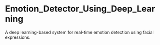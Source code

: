 # Emotion_Detector_Using_Deep_Learning
A deep learning-based system for real-time emotion detection using facial expressions.
